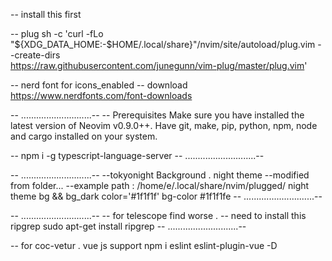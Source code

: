 -- install this first

-- plug
sh -c 'curl -fLo "${XDG_DATA_HOME:-$HOME/.local/share}"/nvim/site/autoload/plug.vim --create-dirs \
       https://raw.githubusercontent.com/junegunn/vim-plug/master/plug.vim'

-- nerd font for icons_enabled
-- download
https://www.nerdfonts.com/font-downloads

-- ............................--
-- Prerequisites
Make sure you have installed the latest version of Neovim v0.9.0++.
Have git, make, pip, python, npm, node and cargo installed on your system.

-- npm i -g typescript-language-server
-- ............................--

-- ............................--
--tokyonight Background . night theme
--modified from folder...
--example path : /home/e/.local/share/nvim/plugged/
night theme 
bg && bg_dark color='#1f1f1f'
bg-color #1f1f1fe
-- ............................--

-- ............................--
-- for telescope find worse .
-- need to install this ripgrep
 sudo apt-get install ripgrep
-- ............................--

-- for coc-vetur . vue js support 
npm i eslint eslint-plugin-vue -D




